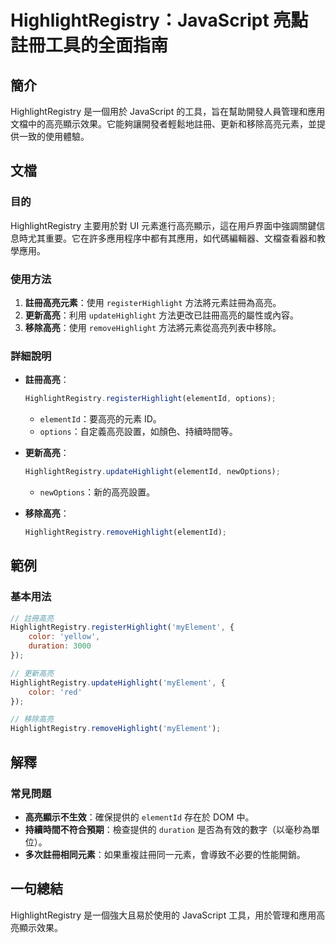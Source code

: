 <!--
Meta Description: # HighlightRegistry：JavaScript 亮點註冊工具的全面指南 ## 簡介 HighlightRegistry 是一個用於 JavaScript 的工具，旨在幫助開發人員管理和應用文檔中的高亮顯示效果。它能夠讓開發者輕鬆地註冊、更新和移除高亮元素，並提供一致的使用體驗。 ## ...
Meta Keywords: highlightregistry, javascript, elementid, registerhighlight, 更新高亮
-->

# HighlightRegistry：JavaScript 亮點註冊工具的全面指南

## 簡介
HighlightRegistry 是一個用於 JavaScript 的工具，旨在幫助開發人員管理和應用文檔中的高亮顯示效果。它能夠讓開發者輕鬆地註冊、更新和移除高亮元素，並提供一致的使用體驗。

## 文檔
### 目的
HighlightRegistry 主要用於對 UI 元素進行高亮顯示，這在用戶界面中強調關鍵信息時尤其重要。它在許多應用程序中都有其應用，如代碼編輯器、文檔查看器和教學應用。

### 使用方法
1. **註冊高亮元素**：使用 `registerHighlight` 方法將元素註冊為高亮。
2. **更新高亮**：利用 `updateHighlight` 方法更改已註冊高亮的屬性或內容。
3. **移除高亮**：使用 `removeHighlight` 方法將元素從高亮列表中移除。

### 詳細說明
- **註冊高亮**：
    ```javascript
    HighlightRegistry.registerHighlight(elementId, options);
    ```
    - `elementId`：要高亮的元素 ID。
    - `options`：自定義高亮設置，如顏色、持續時間等。

- **更新高亮**：
    ```javascript
    HighlightRegistry.updateHighlight(elementId, newOptions);
    ```
    - `newOptions`：新的高亮設置。

- **移除高亮**：
    ```javascript
    HighlightRegistry.removeHighlight(elementId);
    ```

## 範例
### 基本用法
```javascript
// 註冊高亮
HighlightRegistry.registerHighlight('myElement', {
    color: 'yellow',
    duration: 3000
});

// 更新高亮
HighlightRegistry.updateHighlight('myElement', {
    color: 'red'
});

// 移除高亮
HighlightRegistry.removeHighlight('myElement');
```

## 解釋
### 常見問題
- **高亮顯示不生效**：確保提供的 `elementId` 存在於 DOM 中。
- **持續時間不符合預期**：檢查提供的 `duration` 是否為有效的數字（以毫秒為單位）。
- **多次註冊相同元素**：如果重複註冊同一元素，會導致不必要的性能開銷。

## 一句總結
HighlightRegistry 是一個強大且易於使用的 JavaScript 工具，用於管理和應用高亮顯示效果。